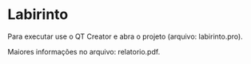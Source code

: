 # Labirinto
Para executar use o QT Creator e abra o projeto (arquivo: labirinto.pro).

Maiores informações no arquivo: relatorio.pdf.
